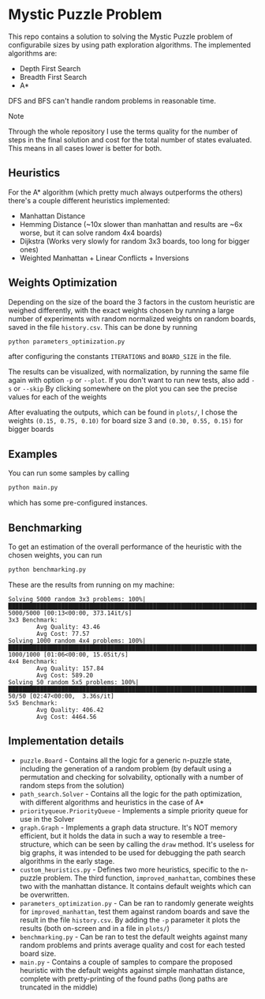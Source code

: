 # Mystic Puzzle Problem

This repo contains a solution to solving the Mystic Puzzle problem of configurabile sizes by using path exploration algorithms.
The implemented algorithms are:

- Depth First Search
- Breadth First Search
- A\*

DFS and BFS can't handle random problems in reasonable time.

> [!NOTE] 
> Through the whole repository I use the terms quality for the number of steps in the final solution and cost for the total number of states evaluated. 
> This means in all cases lower is better for both.

## Heuristics

For the A\* algorithm (which pretty much always outperforms the others) there's a couple different heuristics implemented:

- Manhattan Distance
- Hemming Distance (~10x slower than manhattan and results are ~6x worse, but it can solve random 4x4 boards)
- Dijkstra (Works very slowly for random 3x3 boards, too long for bigger ones)
- Weighted Manhattan + Linear Conflicts + Inversions

## Weights Optimization

Depending on the size of the board the 3 factors in the custom heuristic are weighed differently, with the exact weights chosen by running a large number of experiments with random normalized weights on random boards, saved in the file `history.csv`.
This can be done by running

```sh
python parameters_optimization.py
```
after configuring the constants `ITERATIONS` and `BOARD_SIZE` in the file.

The results can be visualized, with normalization, by running the same file again with option `-p` or `--plot`. If you don't want to run new tests, also add `-s` or `--skip`
By clicking somewhere on the plot you can see the precise values for each of the weights

After evaluating the outputs, which can be found in `plots/`, I chose the weights `(0.15, 0.75, 0.10)` for board size 3 and `(0.30, 0.55, 0.15)` for bigger boards

## Examples

You can run some samples by calling

```sh
python main.py
```
which has some pre-configured instances.

## Benchmarking

To get an estimation of the overall performance of the heuristic with the chosen weights, you can run

```sh
python benchmarking.py
```

These are the results from running on my machine:

```
Solving 5000 random 3x3 problems: 100%|█████████████████████████████████████████████████████████████████████████████████████████████████████████████████████████████████████████████████████████████████████| 5000/5000 [00:13<00:00, 373.14it/s]
3x3 Benchmark:
        Avg Quality: 43.46
        Avg Cost: 77.57
Solving 1000 random 4x4 problems: 100%|██████████████████████████████████████████████████████████████████████████████████████████████████████████████████████████████████████████████████████████████████████| 1000/1000 [01:06<00:00, 15.05it/s]
4x4 Benchmark:
        Avg Quality: 157.84
        Avg Cost: 589.20
Solving 50 random 5x5 problems: 100%|████████████████████████████████████████████████████████████████████████████████████████████████████████████████████████████████████████████████████████████████████████████| 50/50 [02:47<00:00,  3.36s/it]
5x5 Benchmark:
        Avg Quality: 406.42
        Avg Cost: 4464.56
```

## Implementation details

- `puzzle.Board` - Contains all the logic for a generic n-puzzle state, including the generation of a random problem (by default using a permutation and checking for solvability, optionally with a number of random steps from the solution)
- `path_search.Solver` - Contains all the logic for the path optimization, with different algorithms and heuristics in the case of A*
- `priorityqueue.PriorityQueue` - Implements a simple priority queue for use in the Solver
- `graph.Graph` - Implements a graph data structure. It's NOT memory efficient, but it holds the data in such a way to resemble a tree-structure, which can be seen by calling the `draw` method. It's useless for big graphs, it was intended to be used for debugging the path search algorithms in the early stage.
- `custom_heuristics.py` - Defines two more heuristics, specific to the n-puzzle problem. The third function, `improved_manhattan`, combines these two with the manhattan distance. It contains default weights which can be overwritten.
- `parameters_optimization.py` - Can be ran to randomly generate weights for `improved_manhattan`, test them against random boards and save the result in the file `history.csv`. By adding the `-p` parameter it plots the results (both on-screen and in a file in `plots/`)
- `benchmarking.py` - Can be ran to test the default weights against many random problems and prints average quality and cost for each tested board size.
- `main.py` - Contains a couple of samples to compare the proposed heuristic with the default weights against simple manhattan distance, complete with pretty-printing of the found paths (long paths are truncated in the middle)
